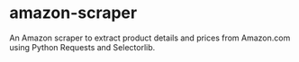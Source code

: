# amazon-scraper
An Amazon scraper to extract product details and prices from Amazon.com using Python Requests and Selectorlib.

